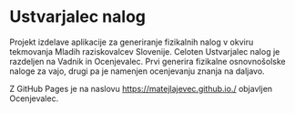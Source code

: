# Ustvarjalec nalog
Projekt izdelave aplikacije za generiranje fizikalnih nalog v okviru tekmovanja Mladih raziskovalcev Slovenije. Celoten Ustvarjalec nalog je razdeljen na Vadnik in Ocenjevalec. Prvi generira fizikalne osnovnošolske naloge za vajo, drugi pa je namenjen ocenjevanju znanja na daljavo.

Z GitHub Pages je na naslovu https://matejlajevec.github.io./ objavljen Ocenjevalec.
